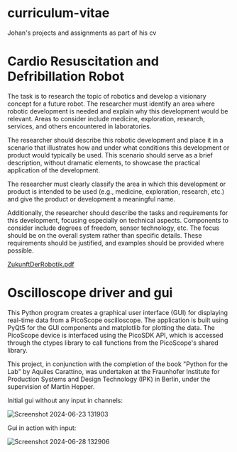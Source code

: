 # curriculum-vitae
Johan's projects and assignments as part of his cv

# Cardio Resuscitation and Defribillation Robot

The task is to research the topic of robotics and develop a visionary concept for a future robot. The researcher must identify an area where robotic development is needed and explain why this development would be relevant. Areas to consider include medicine, exploration, research, services, and others encountered in laboratories.

The researcher should describe this robotic development and place it in a scenario that illustrates how and under what conditions this development or product would typically be used. This scenario should serve as a brief description, without dramatic elements, to showcase the practical application of the development.

The researcher must clearly classify the area in which this development or product is intended to be used (e.g., medicine, exploration, research, etc.) and give the product or development a meaningful name.

Additionally, the researcher should describe the tasks and requirements for this development, focusing especially on technical aspects. Components to consider include degrees of freedom, sensor technology, etc. The focus should be on the overall system rather than specific details. These requirements should be justified, and examples should be provided where possible.

[ZukunftDerRobotik.pdf](https://github.com/user-attachments/files/16482671/ZukunftDerRobotik.pdf)



# Oscilloscope driver and gui

This Python program creates a graphical user interface (GUI) for displaying real-time data from a PicoScope oscilloscope. The application is built using PyQt5 for the GUI components and matplotlib for plotting the data. The PicoScope device is interfaced using the PicoSDK API, which is accessed through the ctypes library to call functions from the PicoScope's shared library.

This project, in conjunction with the completion of the book "Python for the Lab" by Aquiles Carattino, was undertaken at the Fraunhofer Institute for Production Systems and Design Technology (IPK) in Berlin, under the supervision of Martin Hepper.


Initial gui without any input in channels:

![Screenshot 2024-06-23 131903](https://github.com/hanjo-plays/curriculum-vitae/assets/45671158/f3b4c992-0d0c-489b-9f37-d210f466e704)

Gui in action with input:

![Screenshot 2024-06-28 132906](https://github.com/hanjo-plays/curriculum-vitae/assets/45671158/e18b2f2a-46f9-4a30-9049-6af26d6a1377)
